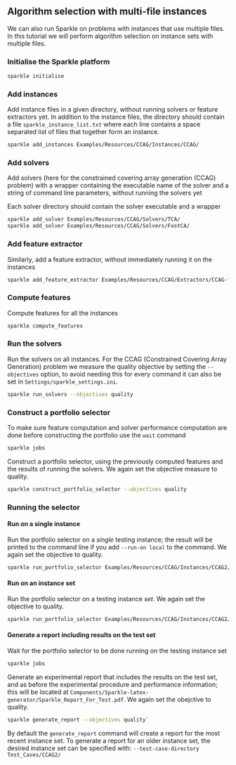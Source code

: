 ## Algorithm selection with multi-file instances

We can also run Sparkle on problems with instances that use multiple files. In this tutorial we will perform algorithm selection on instance sets with multiple files.

### Initialise the Sparkle platform

```bash
sparkle initialise
```

### Add instances

Add instance files in a given directory, without running solvers or feature extractors yet. In addition to the instance files, the directory should contain a file `sparkle_instance_list.txt` where each line contains a space separated list of files that together form an instance.

```bash
sparkle add_instances Examples/Resources/CCAG/Instances/CCAG/
```

### Add solvers

Add solvers (here for the constrained covering array generation (CCAG) problem) with a wrapper containing the executable name of the solver and a string of command line parameters, without running the solvers yet

Each solver directory should contain the solver executable and a wrapper

```bash
sparkle add_solver Examples/Resources/CCAG/Solvers/TCA/
sparkle add_solver Examples/Resources/CCAG/Solvers/FastCA/
```

### Add feature extractor

Similarly, add a feature extractor, without immediately running it on the instances

```bash
sparkle add_feature_extractor Examples/Resources/CCAG/Extractors/CCAG-features_sparkle/
```

### Compute features

Compute features for all the instances

```bash
sparkle compute_features
```

### Run the solvers
Run the solvers on all instances. For the CCAG (Constrained Covering Array Generation) problem we measure the quality objective by setting the `--objectives` option, to avoid needing this for every command it can also be set in `Settings/sparkle_settings.ini`.

```bash
sparkle run_solvers --objectives quality
```

### Construct a portfolio selector

To make sure feature computation and solver performance computation are done before constructing the portfolio use the `wait` command

```bash
sparkle jobs
```

Construct a portfolio selector, using the previously computed features and the results of running the solvers. We again set the objective measure to quality.

```bash
sparkle construct_portfolio_selector --objectives quality
```

### Running the selector

#### Run on a single instance

Run the portfolio selector on a *single* testing instance; the result will be printed to the command line if you add `--run-on local` to the command. We again set the objective to quality.

```bash
sparkle run_portfolio_selector Examples/Resources/CCAG/Instances/CCAG2/Banking2.model Examples/Resources/CCAG/Instances/CCAG2/Banking2.constraints --objectives quality
```

#### Run on an instance set

Run the portfolio selector on a testing instance *set*. We again set the objective to quality.

```bash
sparkle run_portfolio_selector Examples/Resources/CCAG/Instances/CCAG2/ --objectives quality
```

#### Generate a report including results on the test set

Wait for the portfolio selector to be done running on the testing instance set

```bash
sparkle jobs
```

Generate an experimental report that includes the results on the test set, and as before the experimental procedure and performance information; this will be located at `Components/Sparkle-latex-generator/Sparkle_Report_For_Test.pdf`. We again set the obejctive to quality.

```bash
sparkle generate_report --objectives quality`
```

By default the `generate_report` command will create a report for the most recent instance set. To generate a report for an older instance set, the desired instance set can be specified with: `--test-case-directory Test_Cases/CCAG2/`
